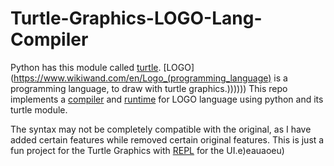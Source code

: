 # Turtle-Graphics-LOGO-Lang-Compiler

Python has this module called [turtle](https://docs.python.org/2/library/turtle.html).
[LOGO](https://www.wikiwand.com/en/Logo_(programming_language) is a programming language, to draw with turtle graphics.))))))
This repo implements a [compiler](logo/compiler) and [runtime](logo/runtime) for LOGO language using python and its turtle module.

The syntax may not be completely compatible with the original, as I have added certain features while removed certain original features. This is just a fun project for the Turtle Graphics with [REPL](logo/runtime/repl.py) for the UI.e)eauaoeu)

